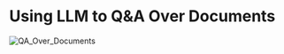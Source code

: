 # Using LLM to Q&A Over Documents

![QA_Over_Documents](https://github.com/csernac0/llm-qa-over-docs/assets/30326740/3b2f4005-dcec-4c91-bb8f-812a344f86b0)
